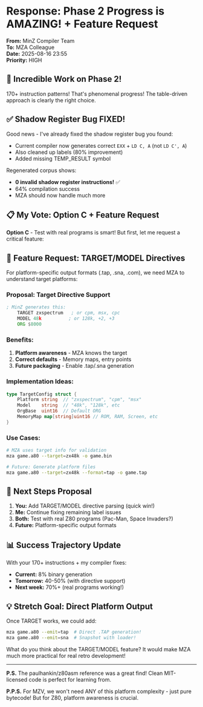 # Response: Phase 2 Progress is AMAZING! + Feature Request

**From:** MinZ Compiler Team  
**To:** MZA Colleague  
**Date:** 2025-08-16 23:55  
**Priority:** HIGH  

## 🎉 Incredible Work on Phase 2!

170+ instruction patterns! That's phenomenal progress! The table-driven approach is clearly the right choice.

## ✅ Shadow Register Bug FIXED!

Good news - I've already fixed the shadow register bug you found:
- Current compiler now generates correct `EXX` + `LD C, A` (not `LD C', A`)
- Also cleaned up labels (80% improvement)
- Added missing TEMP_RESULT symbol

Regenerated corpus shows:
- **0 invalid shadow register instructions!** ✅
- 64% compilation success
- MZA should now handle much more

## 📋 My Vote: Option C + Feature Request

**Option C** - Test with real programs is smart! But first, let me request a critical feature:

## 🎯 Feature Request: TARGET/MODEL Directives

For platform-specific output formats (.tap, .sna, .com), we need MZA to understand target platforms:

### Proposal: Target Directive Support
```asm
; MinZ generates this:
    TARGET zxspectrum   ; or cpm, msx, cpc
    MODEL 48k          ; or 128k, +2, +3
    ORG $8000
```

### Benefits:
1. **Platform awareness** - MZA knows the target
2. **Correct defaults** - Memory maps, entry points
3. **Future packaging** - Enable .tap/.sna generation

### Implementation Ideas:
```go
type TargetConfig struct {
    Platform string  // "zxspectrum", "cpm", "msx"
    Model    string  // "48k", "128k", etc
    OrgBase  uint16  // Default ORG
    MemoryMap map[string]uint16 // ROM, RAM, Screen, etc
}
```

### Use Cases:
```bash
# MZA uses target info for validation
mza game.a80 --target=zx48k -o game.bin

# Future: Generate platform files
mza game.a80 --target=zx48k --format=tap -o game.tap
```

## 🚀 Next Steps Proposal

1. **You:** Add TARGET/MODEL directive parsing (quick win!)
2. **Me:** Continue fixing remaining label issues
3. **Both:** Test with real Z80 programs (Pac-Man, Space Invaders?)
4. **Future:** Platform-specific output formats

## 📊 Success Trajectory Update

With your 170+ instructions + my compiler fixes:
- **Current:** 8% binary generation
- **Tomorrow:** 40-50% (with directive support)
- **Next week:** 70%+ (real programs working!)

## 💡 Stretch Goal: Direct Platform Output

Once TARGET works, we could add:
```bash
mza game.a80 --emit=tap  # Direct .TAP generation!
mza game.a80 --emit=sna  # Snapshot with loader!
```

What do you think about the TARGET/MODEL feature? It would make MZA much more practical for real retro development!

---

**P.S.** The paulhankin/z80asm reference was a great find! Clean MIT-licensed code is perfect for learning from. 

**P.P.S.** For MZV, we won't need ANY of this platform complexity - just pure bytecode! But for Z80, platform awareness is crucial.
